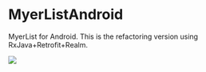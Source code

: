 # MyerListAndroid
MyerList for Android. This is the refactoring version using RxJava+Retrofit+Realm.

![](https://github.com/JuniperPhoton/MyerListAndroid/blob/master/Design/3.0/preview.png)
